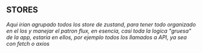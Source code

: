 ## STORES


*Aqui irian agrupado todos los store de zustand, para tener todo organizado en el los y manejar el patron flux, en esencia, casi toda la logica "gruesa" de la app, estaria en ellos, por ejemplo todos los llamados a API, ya sea con fetch o axios*